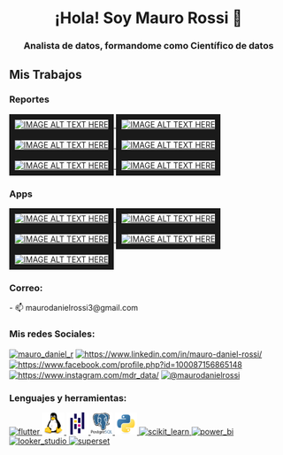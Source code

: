 <h1 align="center"> ¡Hola! Soy Mauro Rossi 👋 </h1>
<h3 align="center">Analista de datos, formandome como Científico de datos</h3>

## Mis Trabajos

### Reportes
<div style="display: inline-block; margin-right: 20px;">
    <a href="https://www.novypro.com/project/customer-segmentation-clustering" target="_blank">
        <img src="https://res.cloudinary.com/dtrztanhq/image/upload/v1664541418/TRABAJO/CV/segmentacion_clientes_gfrfvw.png" alt="IMAGE ALT TEXT HERE" width="240" height="180" border="10" />
    </a>
    <a href="https://www.novypro.com/project/machine-learning-natural-language-processing" target="_blank">
        <img src="https://res.cloudinary.com/dtrztanhq/image/upload/v1664547156/TRABAJO/CV/npl_xwypg7.png" alt="IMAGE ALT TEXT HERE" width="260" height="180" border="10" />
    </a>
    <a href="https://res.cloudinary.com/dtrztanhq/image/upload/v1665057278/TRABAJO/CV/resto_fya5ep.png" target="_blank">
        <img src="https://res.cloudinary.com/dtrztanhq/image/upload/v1665057278/TRABAJO/CV/resto_fya5ep.png" alt="IMAGE ALT TEXT HERE" width="260" height="180" border="10" />
    </a>
    <a href="https://res.cloudinary.com/dtrztanhq/image/upload/v1664559392/TRABAJO/CV/prod_agri2_rzr4ss.png" target="_blank">
        <img src="https://res.cloudinary.com/dtrztanhq/image/upload/v1664559392/TRABAJO/CV/prod_agri2_rzr4ss.png" alt="IMAGE ALT TEXT HERE" width="260" height="180" border="10" />
    </a>
    <a href="https://res.cloudinary.com/dtrztanhq/video/upload/v1674750155/TRABAJO/CV/app_c-2022-12-30_12.11.32_qcudra.mp4" target="_blank">
        <img src="https://res.cloudinary.com/dtrztanhq/image/upload/v1672414177/TRABAJO/CV/Screenshot_kbxxiv.png" alt="IMAGE ALT TEXT HERE" width="260" height="180" border="10" />
    </a>
    <a href="https://app.powerbi.com/view?r=eyJrIjoiMTIxNzExOWQtZjhlYS00NmI3LTkyMTItOWQ3MzM4MDY0ZTQ5IiwidCI6ImRmODY3OWNkLWE4MGUtNDVkOC05OWFjLWM4M2VkN2ZmOTVhMCJ9&pageName=ReportSection997113468298571e0097" target="_blank">
        <img src="https://res.cloudinary.com/dtrztanhq/image/upload/v1700575309/TRABAJO/CV/taksu7gde1y4hldhiq27.png" alt="IMAGE ALT TEXT HERE" width="240" height="180" border="10" />
    </a>
</div>

### Apps
<div style="display: inline-block; margin-right: 30px;">
    <a href="https://mdr060788-prediccion-abandono.streamlit.app/" target="_blank">
        <img src="https://res.cloudinary.com/dtrztanhq/image/upload/v1681593736/WhatsApp_Image_2023-04-15_at_00.40.21_nmdwfv.jpg" alt="IMAGE ALT TEXT HERE" width="250" height="220" border="10" />
    </a>
    <a href="https://res.cloudinary.com/dtrztanhq/video/upload/v1666877017/TRABAJO/Pedidos%20a%20Proveedores/app_c-2022-10-27_10.17.47_eql1jg.mp4" target="_blank">
        <img src="https://res.cloudinary.com/dtrztanhq/image/upload/v1666877145/TRABAJO/Pedidos%20a%20Proveedores/Screenshot_qu3laq.png" alt="IMAGE ALT TEXT HERE" width="140" height="220" border="10" />
    </a>
    <a href="https://res.cloudinary.com/dtrztanhq/video/upload/v1665789509/TRABAJO/Produccion%20Fabrica/productos_riouqt.mp4" target="_blank">
        <img src="https://res.cloudinary.com/dtrztanhq/image/upload/v1666008587/TRABAJO/CV/Screenshot_yfgx3e.png" alt="IMAGE ALT TEXT HERE" width="140" height="220" border="10" />
    </a>
    <a href="https://res.cloudinary.com/dtrztanhq/image/upload/v1665059028/TRABAJO/CV/transporte2_geauj7.png" target="_blank">
        <img src="https://res.cloudinary.com/dtrztanhq/image/upload/v1665059028/TRABAJO/CV/transporte2_geauj7.png" alt="IMAGE ALT TEXT HERE" width="140" height="220" border="10" />
    </a>
    <a href="https://res.cloudinary.com/dtrztanhq/image/upload/v1665060246/TRABAJO/CV/prod_agri.app3_oxelgw.png" target="_blank">
        <img src="https://res.cloudinary.com/dtrztanhq/image/upload/v1665060246/TRABAJO/CV/prod_agri.app3_oxelgw.png" alt="IMAGE ALT TEXT HERE" width="140" height="220" border="10" />
    </a>
</div>

<h3 align="left">Correo:</h3>
- 📫 maurodanielrossi3@gmail.com

<h3 align="left">Mis redes Sociales:</h3>
<p align="left">
<a href="https://twitter.com/mauro_daniel_r" target="blank"><img align="center" src="https://raw.githubusercontent.com/rahuldkjain/github-profile-readme-generator/master/src/images/icons/Social/twitter.svg" alt="mauro_daniel_r" height="30" width="40" /></a>
<a href="https://linkedin.com/in/https://www.linkedin.com/in/mauro-daniel-rossi/" target="blank"><img align="center" src="https://raw.githubusercontent.com/rahuldkjain/github-profile-readme-generator/master/src/images/icons/Social/linked-in-alt.svg" alt="https://www.linkedin.com/in/mauro-daniel-rossi/" height="30" width="40" /></a>
<a href="https://fb.com/https://www.facebook.com/profile.php?id=100087156865148" target="blank"><img align="center" src="https://raw.githubusercontent.com/rahuldkjain/github-profile-readme-generator/master/src/images/icons/Social/facebook.svg" alt="https://www.facebook.com/profile.php?id=100087156865148" height="30" width="40" /></a>
<a href="https://instagram.com/https://www.instagram.com/mdr_data/" target="blank"><img align="center" src="https://raw.githubusercontent.com/rahuldkjain/github-profile-readme-generator/master/src/images/icons/Social/instagram.svg" alt="https://www.instagram.com/mdr_data/" height="30" width="40" /></a>
<a href="https://medium.com/@maurodanielrossi" target="blank"><img align="center" src="https://raw.githubusercontent.com/rahuldkjain/github-profile-readme-generator/master/src/images/icons/Social/medium.svg" alt="@maurodanielrossi" height="30" width="40" /></a>
</p>

<h3 align="left">Lenguajes y herramientas:</h3>
<p align="left"> <a href="https://flutter.dev" target="_blank" rel="noreferrer"> <img src="https://www.vectorlogo.zone/logos/flutterio/flutterio-icon.svg" alt="flutter" width="40" height="40"/> </a> 
    <a href="https://www.linux.org/" target="_blank" rel="noreferrer"> <img src="https://raw.githubusercontent.com/devicons/devicon/master/icons/linux/linux-original.svg" alt="linux" width="40" height="40"/> </a> 
    <a href="https://pandas.pydata.org/" target="_blank" rel="noreferrer"> <img src="https://raw.githubusercontent.com/devicons/devicon/2ae2a900d2f041da66e950e4d48052658d850630/icons/pandas/pandas-original.svg" alt="pandas" width="40" height="40"/> </a> 
    <a href="https://www.postgresql.org" target="_blank" rel="noreferrer"> <img src="https://raw.githubusercontent.com/devicons/devicon/master/icons/postgresql/postgresql-original-wordmark.svg" alt="postgresql" width="40" height="40"/> </a> 
    <a href="https://www.python.org" target="_blank" rel="noreferrer"> <img src="https://raw.githubusercontent.com/devicons/devicon/master/icons/python/python-original.svg" alt="python" width="40" height="40"/> </a> 
    <a href="https://scikit-learn.org/" target="_blank" rel="noreferrer"> <img src="https://upload.wikimedia.org/wikipedia/commons/0/05/Scikit_learn_logo_small.svg" alt="scikit_learn" width="40" height="40"/> </a>
    <a href="https://powerbi.microsoft.com/" target="_blank" rel="noreferrer"> <img src="https://upload.wikimedia.org/wikipedia/commons/c/cf/New_Power_BI_Logo.svg" alt="power_bi" width="40" height="40"/> </a>
    <a href="https://lookerstudio.google.com/" target="_blank" rel="noreferrer"> <img src="https://upload.wikimedia.org/wikipedia/commons/4/4c/Looker.svg" alt="looker_studio" width="70" height="40"/> </a> 
    <a href="https://superset.apache.org/" target="_blank" rel="noreferrer"> <img src="https://upload.wikimedia.org/wikipedia/commons/6/6f/Superset-logo.svg" alt="superset" width="90" height="40"/> </a>
</p>

